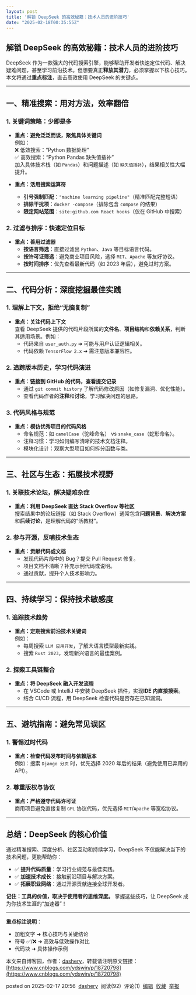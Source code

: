 ```yaml
---
layout: post
title: '解锁 DeepSeek 的高效秘籍：技术人员的进阶技巧'
date: "2025-02-18T00:35:55Z"
---
```

解锁 DeepSeek 的高效秘籍：技术人员的进阶技巧
---------------------------

DeepSeek 作为一款强大的代码搜索引擎，能够帮助开发者快速定位代码、解决疑难问题，甚至学习前沿技术。但想要真正**释放其潜力**，必须掌握以下核心技巧。本文将通过**重点标注**，直击高效使用 DeepSeek 的关键点。

* * *

**一、精准搜索：用对方法，效率翻倍**
--------------------

### **1\. 关键词策略：少即是多**

*   **重点：避免泛泛而谈，聚焦具体关键词**  
    例如：  
    ❌ 低效搜索：“Python 数据处理”  
    ✅ 高效搜索：“Python Pandas 缺失值插补”  
    加入具体技术栈（如 `Pandas`）和问题描述（如 `缺失值插补`），结果相关性大幅提升。
    
*   **重点：活用搜索运算符**
    
    *   **引号强制匹配**：`"machine learning pipeline"`（精准匹配完整短语）
    *   **排除干扰项**：`docker -compose`（排除包含 `compose` 的结果）
    *   **限定网站范围**：`site:github.com React hooks`（仅在 GitHub 中搜索）

### **2\. 过滤与排序：快速定位目标**

*   **重点：善用过滤器**
    *   **按语言筛选**：直接过滤出 `Python`、`Java` 等目标语言代码。
    *   **按许可证筛选**：避免商业项目风险，选择 `MIT`、`Apache` 等友好协议。
    *   **按时间排序**：优先查看最新代码（如 2023 年后），避免过时方案。

* * *

**二、代码分析：深度挖掘最佳实践**
-------------------

### **1\. 理解上下文，拒绝“无脑复制”**

*   **重点：关注代码上下文**  
    查看 DeepSeek 提供的代码片段所属的**文件名**、**项目结构**和**依赖关系**，判断其适用场景。例如：
    *   代码来自 `user_auth.py` ➜ 可能与用户认证逻辑相关。
    *   代码依赖 `TensorFlow 2.x` ➜ 需注意版本兼容性。

### **2\. 追踪版本历史，学习代码演进**

*   **重点：链接到 GitHub 的代码，查看提交记录**
    *   通过 `git commit history` 了解代码修改原因（如修复漏洞、优化性能）。
    *   查看代码作者的**注释**和**讨论**，学习解决问题的思路。

### **3\. 代码风格与规范**

*   **重点：模仿优秀项目的代码风格**
    *   命名规范：如 `camelCase`（驼峰命名） vs `snake_case`（蛇形命名）。
    *   注释习惯：学习如何编写清晰的技术文档注释。
    *   模块化设计：观察大型项目如何拆分函数与类。

* * *

**三、社区与生态：拓展技术视野**
------------------

### **1\. 关联技术论坛，解决疑难杂症**

*   **重点：利用 DeepSeek 直达 Stack Overflow 等社区**  
    搜索结果中的论坛链接（如 Stack Overflow）通常包含**问题背景**、**解决方案**和**后续讨论**，是理解代码的“活教材”。

### **2\. 参与开源，反哺技术生态**

*   **重点：贡献代码或文档**
    *   发现代码片段中的 Bug？提交 Pull Request 修复。
    *   项目文档不清晰？补充示例代码或说明。
    *   通过贡献，提升个人技术影响力。

* * *

**四、持续学习：保持技术敏感度**
------------------

### **1\. 追踪技术趋势**

*   **重点：定期搜索前沿技术关键词**  
    例如：
    *   每周搜索 `LLM 应用开发`，了解大语言模型最新实践。
    *   搜索 `Rust 2023`，发现新兴语言的最佳案例。

### **2\. 探索工具链整合**

*   **重点：将 DeepSeek 融入开发流程**
    *   在 VSCode 或 IntelliJ 中安装 DeepSeek 插件，实现**IDE 内直接搜索**。
    *   结合 CI/CD 流程，用 DeepSeek 检查代码是否存在已知漏洞。

* * *

**五、避坑指南：避免常见误区**
-----------------

### **1\. 警惕过时代码**

*   **重点：检查代码发布时间与依赖版本**  
    例如：搜索 `Django 分页` 时，优先选择 2020 年后的结果（避免使用已弃用的 API）。

### **2\. 尊重版权与协议**

*   **重点：严格遵守代码许可证**  
    商用项目避免直接复制 `GPL` 协议代码，优先选择 `MIT`/`Apache` 等宽松协议。

* * *

**总结：DeepSeek 的核心价值**
---------------------

通过精准搜索、深度分析、社区互动和持续学习，DeepSeek 不仅能解决当下的技术问题，更能帮助你：

*   ✅ **提升代码质量**：学习行业规范与最佳实践。
*   ✅ **加速技术成长**：接触前沿项目与解决方案。
*   ✅ **拓展职业网络**：通过开源贡献连接全球开发者。

**记住：工具的价值，取决于使用者的思维深度。** 掌握这些技巧，让 DeepSeek 成为你技术生涯的“加速器”！

* * *

**重点标注说明**：

*   加粗文字 ➜ 核心技巧与关键结论
*   符号 ✅/❌ ➜ 高效与低效操作对比
*   代码块 ➜ 具体操作示例

本文来自博客园，作者：[dashery](https://www.cnblogs.com/ydswin/)，转载请注明原文链接：[https://www.cnblogs.com/ydswin/p/18720798](https://www.cnblogs.com/ydswin/p/18720798)

posted on 2025-02-17 20:56  [dashery](https://www.cnblogs.com/ydswin)  阅读(92)  评论(1)  [编辑](https://i.cnblogs.com/EditPosts.aspx?postid=18720798)  [收藏](javascript:void\(0\))  [举报](javascript:void\(0\))